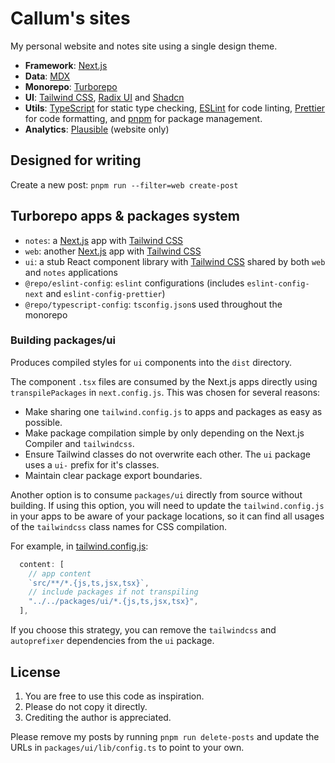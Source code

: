 # Callum's sites

My personal website and notes site using a single design theme.

- **Framework**: [Next.js](https://nextjs.org/)
- **Data**: [MDX](https://mdxjs.com/)
- **Monorepo**: [Turborepo](https://turborepo.org/)
- **UI**: [Tailwind CSS](https://tailwindcss.com), [Radix UI](https://www.radix-ui.com/) and [Shadcn](https://ui.shadcn.com/)
- **Utils**: [TypeScript](https://www.typescriptlang.org/) for static type checking, [ESLint](https://eslint.org/) for code linting, [Prettier](https://prettier.io/) for code formatting, and [pnpm](https://pnpm.io/) for package management.
- **Analytics**: [Plausible](https://plausible.io/) (website only)

## Designed for writing

Create a new post: `pnpm run --filter=web create-post`

## Turborepo apps & packages system

- `notes`: a [Next.js](https://nextjs.org/) app with [Tailwind CSS](https://tailwindcss.com/)
- `web`: another [Next.js](https://nextjs.org/) app with [Tailwind CSS](https://tailwindcss.com/)
- `ui`: a stub React component library with [Tailwind CSS](https://tailwindcss.com/) shared by both `web` and `notes` applications
- `@repo/eslint-config`: `eslint` configurations (includes `eslint-config-next` and `eslint-config-prettier`)
- `@repo/typescript-config`: `tsconfig.json`s used throughout the monorepo

### Building packages/ui

Produces compiled styles for `ui` components into the `dist` directory.

The component `.tsx` files are consumed by the Next.js apps directly using `transpilePackages` in `next.config.js`. This was chosen for several reasons:

- Make sharing one `tailwind.config.js` to apps and packages as easy as possible.
- Make package compilation simple by only depending on the Next.js Compiler and `tailwindcss`.
- Ensure Tailwind classes do not overwrite each other. The `ui` package uses a `ui-` prefix for it's classes.
- Maintain clear package export boundaries.

Another option is to consume `packages/ui` directly from source without building. If using this option, you will need to update the `tailwind.config.js` in your apps to be aware of your package locations, so it can find all usages of the `tailwindcss` class names for CSS compilation.

For example, in [tailwind.config.js](packages/tailwind-config/tailwind.config.js):

```js
  content: [
    // app content
    `src/**/*.{js,ts,jsx,tsx}`,
    // include packages if not transpiling
    "../../packages/ui/*.{js,ts,jsx,tsx}",
  ],
```

If you choose this strategy, you can remove the `tailwindcss` and `autoprefixer` dependencies from the `ui` package.

## License

1. You are free to use this code as inspiration.
2. Please do not copy it directly.
3. Crediting the author is appreciated.

Please remove my posts by running `pnpm run delete-posts` and update the URLs in `packages/ui/lib/config.ts` to point to your own.
